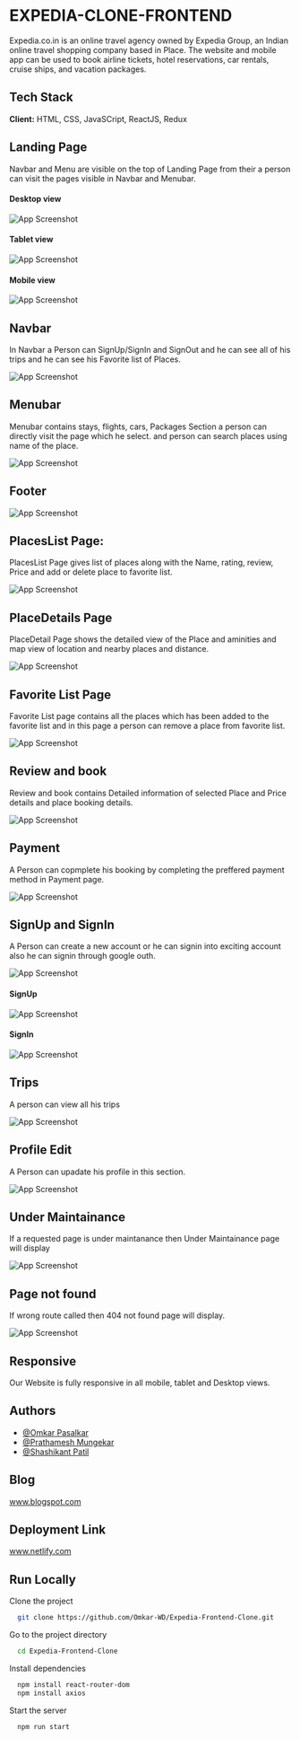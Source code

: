 
# EXPEDIA-CLONE-FRONTEND

Expedia.co.in is an online travel agency owned by Expedia Group, an Indian online travel shopping company based in Place. The website and mobile app can be used to book airline tickets, hotel reservations, car rentals, cruise ships, and vacation packages.
## Tech Stack

**Client:** HTML, CSS, JavaSCript, ReactJS, Redux

## Landing Page
Navbar and Menu are visible on the top of Landing Page from their a person can visit the pages visible in Navbar and Menubar.

#### Desktop view
![App Screenshot](https://via.placeholder.com/468x300?text=App+Screenshot+Here)


#### Tablet view
![App Screenshot](https://via.placeholder.com/468x300?text=App+Screenshot+Here)

 #### Mobile view
![App Screenshot](https://via.placeholder.com/468x300?text=App+Screenshot+Here)


## Navbar
In Navbar a Person can SignUp/SignIn and SignOut and he can see all of his trips and he can see his Favorite list of Places.

![App Screenshot](https://via.placeholder.com/468x300?text=App+Screenshot+Here)

## Menubar
Menubar contains stays, flights, cars, Packages Section a person can directly visit the page which he select. and person can search places using name of the place.

![App Screenshot](https://via.placeholder.com/468x300?text=App+Screenshot+Here)

## Footer
![App Screenshot](https://via.placeholder.com/468x300?text=App+Screenshot+Here)


## PlacesList Page:

PlacesList Page gives list of places along with the Name, rating, review, Price and add or delete place to favorite list.

![App Screenshot](https://via.placeholder.com/468x300?text=App+Screenshot+Here)

## PlaceDetails Page
PlaceDetail Page shows the detailed view of the Place and aminities and map view of location and nearby places and distance. 

![App Screenshot](https://via.placeholder.com/468x300?text=App+Screenshot+Here)

## Favorite List Page

Favorite List page contains all the places which has been added to the favorite list and in this page a person can remove a place from favorite list.


![App Screenshot](https://via.placeholder.com/468x300?text=App+Screenshot+Here)

## Review and book

Review and book contains Detailed information of selected Place and Price details and place booking details.

![App Screenshot](https://via.placeholder.com/468x300?text=App+Screenshot+Here)

## Payment
A Person can copmplete his booking by completing the preffered payment method in Payment page.

![App Screenshot](https://via.placeholder.com/468x300?text=App+Screenshot+Here)

## SignUp and SignIn

A Person can create a new account or he can signin into exciting account also he can signin through google outh.

![App Screenshot](https://via.placeholder.com/468x300?text=App+Screenshot+Here)

#### SignUp
![App Screenshot](https://via.placeholder.com/468x300?text=App+Screenshot+Here)

#### SignIn
![App Screenshot](https://via.placeholder.com/468x300?text=App+Screenshot+Here)


## Trips

A person can view all his trips

![App Screenshot](https://via.placeholder.com/468x300?text=App+Screenshot+Here)


## Profile Edit

A Person can upadate his profile in this section.

![App Screenshot](https://via.placeholder.com/468x300?text=App+Screenshot+Here)

## Under Maintainance

If a requested page is under maintanance then Under Maintainance page will display

![App Screenshot](https://via.placeholder.com/468x300?text=App+Screenshot+Here)

## Page not found

If wrong route called then 404 not found page will display. 

![App Screenshot](https://via.placeholder.com/468x300?text=App+Screenshot+Here)




## Responsive

Our Website is fully responsive in all mobile, tablet and Desktop views.
## Authors

- [@Omkar Pasalkar](https://github.com/Omkar-WD)
- [@Prathamesh Mungekar](https://github.com/prathamsm7)
- [@Shashikant Patil](https://github.com/shashi530)

## Blog

www.blogspot.com
## Deployment Link

www.netlify.com
## Run Locally

Clone the project

```bash
  git clone https://github.com/Omkar-WD/Expedia-Frontend-Clone.git
```

Go to the project directory

```bash
  cd Expedia-Frontend-Clone
```

Install dependencies

```bash
  npm install react-router-dom
  npm install axios
```

Start the server

```bash
  npm run start
```

